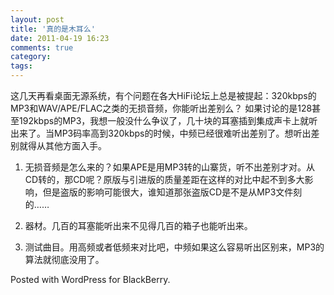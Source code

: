 ```yaml
---
layout: post
title: '真的是木耳么'
date: 2011-04-19 16:23
comments: true
category: 
tags:
---
```

    

这几天再看桌面无源系统，有个问题在各大HiFi论坛上总是被提起：320kbps的MP3和WAV/APE/FLAC之类的无损音频，你能听出差别么？
如果讨论的是128甚至192kbps的MP3，我想一般没什么争议了，几十块的耳塞插到集成声卡上就听出来了。当MP3码率高到320kbps的时候，中频已经很难听出差别了。想听出差别就得从其他方面入手。

  1. 无损音频是怎么来的？如果APE是用MP3转的山寨货，听不出差别才对。从CD转的，那CD呢？原版与引进版的质量差距在这样的对比中起不到多大影响，但是盗版的影响可能很大，谁知道那张盗版CD是不是从MP3文件刻的……

  2. 器材。几百的耳塞能听出来不见得几百的箱子也能听出来。

  3. 测试曲目。用高频或者低频来对比吧，中频如果这么容易听出区别来，MP3的算法就彻底没用了。

 

Posted with WordPress for BlackBerry.
